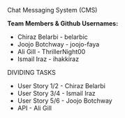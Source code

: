 Chat Messaging System (CMS)

**Team Members & Github Usernames:**
* Chiraz Belarbi - belarbic 
* Joojo Botchway - joojo-faya 
* Ali Gill - ThrillerNight00 
* Ismail Iraz - ihakkiraz

DIVIDING TASKS
* User Story 1/2 - Chiraz Belarbi 
* User Story 3/4 - Ismail Iraz 
* User Story 5/6 - Joojo Botchway 
* API - Ali Gill